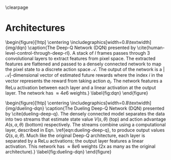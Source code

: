 \clearpage

<!-- TODO: show input size of (84 x 84 x l) tensor frames. -->
<!-- TODO: ReLu in diagrams? -->

# Architectures

\begin{figure}[!htp]
\centering
\includegraphics[width=0.8\textwidth]{img/dqn}
\caption{The Deep-Q Network (DQN) presented by
\cite{human-level-control-through-deep-rl}. A stack of $l$ frames passes
through 3 convolutional layers to extract features from pixel space. The
extracted features are flattened and passed to a densely connected network to
map the pixel state to a discrete action space $\mathcal{A}$. The output of
the network is a $|\mathcal{A}|$-dimensional vector of estimated future
rewards where the index $i$ in the vector represents the reward from taking
action $a_i$. The network features a ReLu activation between each layer and
a linear activation at the output layer. The network has $\approx 4e6$
weights.}
\label{fig:dqn}
\end{figure}

\begin{figure}[!htp]
\centering
\includegraphics[width=0.8\textwidth]{img/dueling-dqn}
\caption{The Dueling Deep-Q Network (DQN) presented by \cite{dueling-deep-q}.
The densely connected model separates the data into two streams that estimate
state value $V(s, \theta)$ (top) and action advantage $A(s, a, \theta)$
(bottom) respectively. The streams combine using a computational layer,
described in Eqn. \ref{eqn:dueling-deep-q}, to produce output values
$Q(s, a, \theta)$. Much like the original Deep-Q architecture, each layer is
separated by a ReLu activations; the output layer features a linear
activation. This network has $\approx 8e6$ weights (2x as many as the original
architecture).}
\label{fig:dueling-dqn}
\end{figure}
